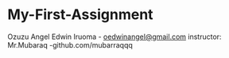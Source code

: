 # My-First-Assignment
Ozuzu Angel Edwin Iruoma  - oedwinangel@gmail.com
instructor: Mr.Mubaraq  -github.com/mubarraqqq   
   
